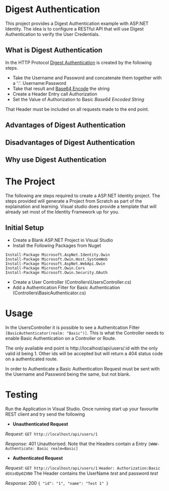 ﻿# Digest Authentication

This project provides a Digest Authentication example with ASP.NET Identity. The idea is to configure a RESTful API that will use
Digest Authentication to verify the User Credentials.

## What is Digest Authentication

In the HTTP Protocol [Digest Authentication](https://tools.ietf.org/html/rfc2617) is created by the following steps.

* Take the Username and Password and concatenate them together with a ':'. Username:Password
* Take that result and [Base64 Encode](https://tools.ietf.org/html/rfc4648) the string
* Create a Header Entry call Authorization
* Set the Value of Authorization to Basic *Base64 Encoded String*

That Header must be included on all requests made to the end point.

## Advantages of Digest Authentication

## Disadvantages of Digest Authentication

## Why use Digest Authentication

# The Project

The following are steps required to create a ASP.NET Identity project. The steps provided will
generate a Project from Scratch as part of the explaination and learning. Visual studio does provide
a template that will already set most of the Identity Framework up for you.

## Initial Setup

* Create a Blank ASP.NET Project in Visual Studio
* Install the Following Packages from Nuget
```
Install-Package Microsoft.AspNet.Identity.Owin
Install-Package Microsoft.Owin.Host.SystemWeb
Install-Package Microsoft.AspNet.WebApi.Owin
Install-Package Microsoft.Owin.Cors
Install-Package Microsoft.Owin.Security.OAuth
```
* Create a User Controller (Controllers\UsersController.cs)
* Add a Authentication Filter for Basic Authentication (Controllers\BasicAuthenticator.cs)

# Usage

In the UsersController it is possible to see a Authenitcation Filter `[BasicAuthenticator(realm: "Basic")]`. This
is what the Controller needs to enable Basic Authentication on a Controller or Route.

The only available end point is http://localhost/api/users/:id with the only valid id being 1. Other
ids will be accepted but will return a 404 status code on a authenticated route.

In order to Authenticate a Basic Authentication Request must be sent with the Username and Password
being the same, but not blank.

# Testing

Run the Application in Visual Studio. Once running start up your favourite REST client and try
send the following

* **Unauthenticated Request**

*Request*: `GET http://localhost/api/users/1`

*Response*: 401 Unauthorised. Note that the Headers contain a Entry `[WWW-Authenticate: Basic realm=Basic]`

* **Authenticated Request**

*Request*: `GET http://localhost/api/users/1`
           `Header: Authorization:Basic dGVzdDp0ZXN0`
           The Header contains the UserName *test* and password *test*

*Response*: 200
            `{
                "id": "1",
                "name": "Test 1"
             }`